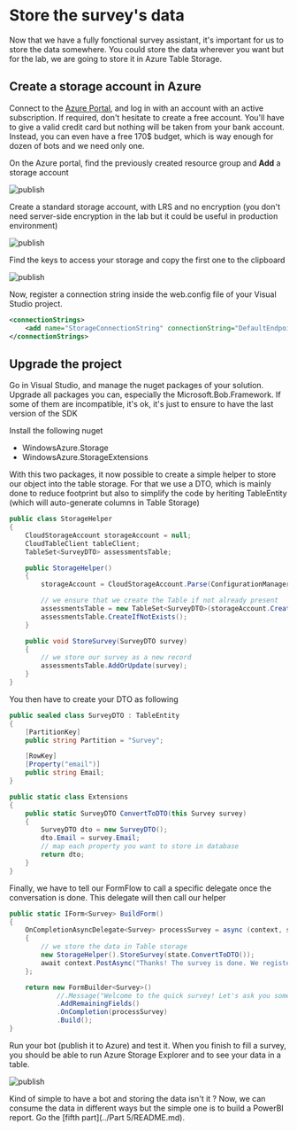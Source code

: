# Store the survey's data

Now that we have a fully fonctional survey assistant, it's important for us to store the data somewhere. You could store the data wherever you want but for the lab, we are going to store it in Azure Table Storage.

## Create a storage account in Azure

Connect to the [Azure Portal](http://portal.azure.com/), and log in with an account with an active subscription. If required, don't hesitate to create a free account. You'll have to give a valid credit card but nothing will be taken from your bank account. Instead, you can even have a free 170$ budget, which is way enough for dozen of bots and we need only one.

On the Azure portal, find the previously created resource group and **Add** a storage account

![publish](botsurvey18.png)

Create a standard storage account, with LRS and no encryption (you don't need server-side encryption in the lab but it could be useful in production environment)

![publish](botsurvey19.png)

Find the keys to access your storage and copy the first one to the clipboard

![publish](botsurvey20.png)

Now, register a connection string inside the web.config file of your Visual Studio project.

```` xml
<connectionStrings>
    <add name="StorageConnectionString" connectionString="DefaultEndpointsProtocol=https;AccountName=SurveyBot;AccountKey=4nCEgPyGqYELzj4Ec6qsSttayhi8+vSQz7JR1qZwa7jpP/wlgmorandJP4mLollgmorandYrDjduCobhVr5ePKRxQ==;" />
</connectionStrings>
````

## Upgrade the project

Go in Visual Studio, and manage the nuget packages of your solution. Upgrade all packages you can, especially the Microsoft.Bob.Framework. If some of them are incompatible, it's ok, it's just to ensure to have the last version of the SDK

Install the following nuget

* WindowsAzure.Storage
* WindowsAzure.StorageExtensions

With this two packages, it now possible to create a simple helper to store our object into the table storage. For that we use a DTO, which is mainly done to reduce footprint but also to simplify the code by heriting TableEntity (which will auto-generate columns in Table Storage)

```` csharp
public class StorageHelper
{
    CloudStorageAccount storageAccount = null;
    CloudTableClient tableClient;
    TableSet<SurveyDTO> assessmentsTable;

    public StorageHelper()
    {
        storageAccount = CloudStorageAccount.Parse(ConfigurationManager.ConnectionStrings["StorageConnectionString"].ConnectionString);

        // we ensure that we create the Table if not already present
        assessmentsTable = new TableSet<SurveyDTO>(storageAccount.CreateCloudTableClient());
        assessmentsTable.CreateIfNotExists();
    }

    public void StoreSurvey(SurveyDTO survey)
    {
        // we store our survey as a new record
        assessmentsTable.AddOrUpdate(survey);
    }
}
````

You then have to create your DTO as following

```` csharp
public sealed class SurveyDTO : TableEntity
{
    [PartitionKey]
    public string Partition = "Survey";

    [RowKey]
    [Property("email")]
    public string Email;
}

public static class Extensions
{
    public static SurveyDTO ConvertToDTO(this Survey survey)
    {
        SurveyDTO dto = new SurveyDTO();
        dto.Email = survey.Email;
        // map each property you want to store in database
        return dto;
    }
}
````

Finally, we have to tell our FormFlow to call a specific delegate once the conversation is done. This delegate will then call our helper

```` csharp
public static IForm<Survey> BuildForm()
{
    OnCompletionAsyncDelegate<Survey> processSurvey = async (context, state) =>
    {
        // we store the data in Table storage
        new StorageHelper().StoreSurvey(state.ConvertToDTO());
        await context.PostAsync("Thanks! The survey is done. We registered your information and will get back to you as soon as possible.");
    };

    return new FormBuilder<Survey>()
            //.Message("Welcome to the quick survey! Let's ask you some questions")
            .AddRemainingFields()
            .OnCompletion(processSurvey)
            .Build();
}
````

Run your bot (publish it to Azure) and test it. When you finish to fill a survey, you should be able to run Azure Storage Explorer and to see your data in a table.

![publish](botsurvey21.png)

Kind of simple to have a bot and storing the data isn't it ? Now, we can consume the data in different ways but the simple one is to build a PowerBI report. Go the [fifth part](../Part 5/README.md).